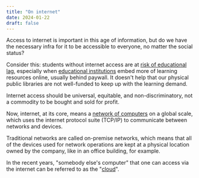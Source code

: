 ```yaml
---
title: "On internet"
date: 2024-01-22
draft: false
---
```


Access to internet is important in this age of information,
but do we have the necessary infra for it to be accessible to everyone,
no matter the social status?

Consider this: students without internet access are at
[risk of educational lag](/pedagogy),
especially when [educational institutions](/academy) embed more of
learning resources online, usually behind paywall.
It doesn't help that our physical public libraries are not well-funded
to keep up with the learning demand.

Internet access should be universal, equitable, and non-discriminatory,
not a commodity to be bought and sold for profit.

Now, internet, at its core, means a [network of computers](/network) on a global
scale, which uses the internet protocol suite (TCP/IP) to communicate
between networks and devices.

Traditional networks are called on-premise networks, which means that
all of the devices used for network operations are kept at a physical
location owned by the company, like in an office building, for example.

In the recent years, "somebody else's computer" that one can access via
the internet can be referred to as the "[cloud](/cloud-computing)".
